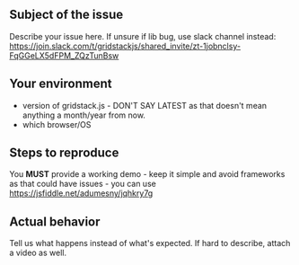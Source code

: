 ## Subject of the issue
Describe your issue here.
If unsure if lib bug, use slack channel instead: https://join.slack.com/t/gridstackjs/shared_invite/zt-1jobnclsy-FqGGeLX5dFPM_ZQzTunBsw

## Your environment
* version of gridstack.js - DON'T SAY LATEST as that doesn't mean anything a month/year from now.
* which browser/OS

## Steps to reproduce
You **MUST** provide a working demo - keep it simple and avoid frameworks as that could have issues - you can use 
https://jsfiddle.net/adumesny/jqhkry7g

## Actual behavior
Tell us what happens instead of what's expected. If hard to describe, attach a video as well.
